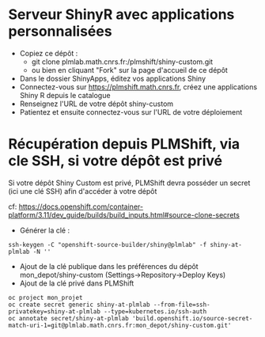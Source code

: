 # Serveur ShinyR avec applications personnalisées

- Copiez ce dépôt :
  - git clone plmlab.math.cnrs.fr:/plmshift/shiny-custom.git
  - ou bien en cliquant "Fork" sur la page d'accueil de ce dépôt
- Dans le dossier ShinyApps, éditez vos applications Shiny
- Connectez-vous sur https://plmshift.math.cnrs.fr, créez une applications Shiny R depuis le catalogue
- Renseignez l'URL de votre dépôt shiny-custom
- Patientez et ensuite connectez-vous sur l'URL de votre déploiement

# Récupération depuis PLMShift, via cle SSH, si votre dépôt est privé

Si votre dépôt Shiny Custom est privé, PLMShift devra posséder un secret (ici une clé SSH) afin d'accéder à votre dépôt

cf: https://docs.openshift.com/container-platform/3.11/dev_guide/builds/build_inputs.html#source-clone-secrets

- Générer la clé :
```
ssh-keygen -C "openshift-source-builder/shiny@plmlab" -f shiny-at-plmlab -N ''
```
- Ajout de la clé publique dans les préférences du dépôt mon_depot/shiny-custom (Settings->Repository->Deploy Keys)
- Ajout de la clé privé dans PLMShift
```
oc project mon_projet
oc create secret generic shiny-at-plmlab --from-file=ssh-privatekey=shiny-at-plmlab --type=kubernetes.io/ssh-auth
oc annotate secret/shiny-at-plmlab 'build.openshift.io/source-secret-match-uri-1=git@plmlab.math.cnrs.fr:mon_depot/shiny-custom.git'
```

